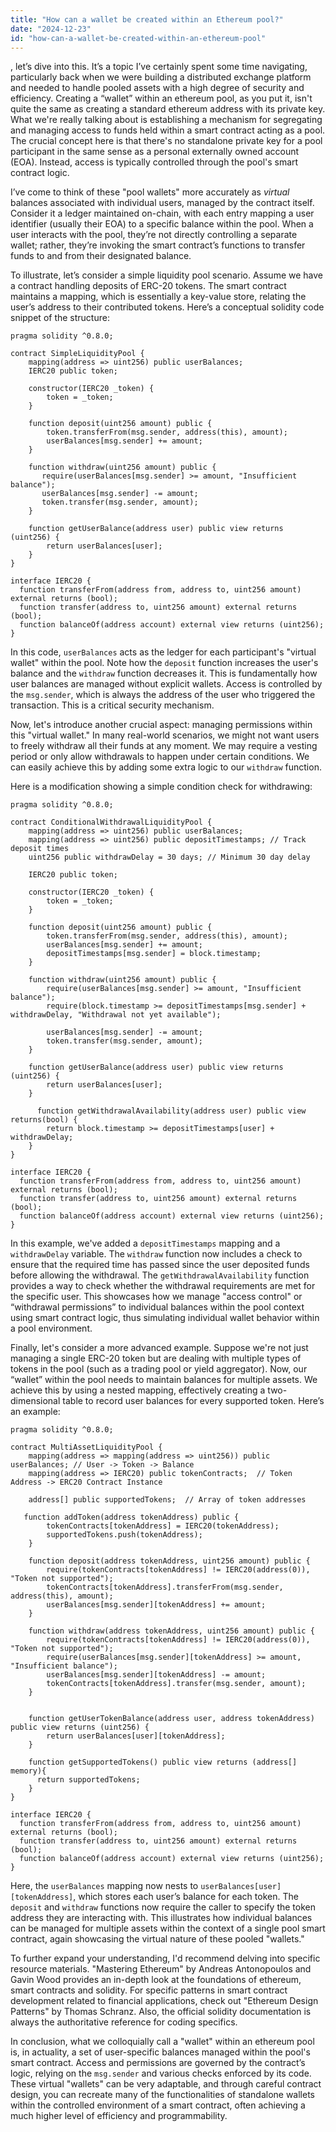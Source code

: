 ```yaml
---
title: "How can a wallet be created within an Ethereum pool?"
date: "2024-12-23"
id: "how-can-a-wallet-be-created-within-an-ethereum-pool"
---
```


, let’s dive into this. It’s a topic I’ve certainly spent some time navigating, particularly back when we were building a distributed exchange platform and needed to handle pooled assets with a high degree of security and efficiency. Creating a “wallet” within an ethereum pool, as you put it, isn't quite the same as creating a standard ethereum address with its private key. What we're really talking about is establishing a mechanism for segregating and managing access to funds held within a smart contract acting as a pool. The crucial concept here is that there's no standalone private key for a pool participant in the same sense as a personal externally owned account (EOA). Instead, access is typically controlled through the pool's smart contract logic.

I’ve come to think of these "pool wallets" more accurately as *virtual* balances associated with individual users, managed by the contract itself. Consider it a ledger maintained on-chain, with each entry mapping a user identifier (usually their EOA) to a specific balance within the pool. When a user interacts with the pool, they’re not directly controlling a separate wallet; rather, they’re invoking the smart contract’s functions to transfer funds to and from their designated balance.

To illustrate, let’s consider a simple liquidity pool scenario. Assume we have a contract handling deposits of ERC-20 tokens. The smart contract maintains a mapping, which is essentially a key-value store, relating the user’s address to their contributed tokens. Here’s a conceptual solidity code snippet of the structure:

```solidity
pragma solidity ^0.8.0;

contract SimpleLiquidityPool {
    mapping(address => uint256) public userBalances;
    IERC20 public token;

    constructor(IERC20 _token) {
        token = _token;
    }

    function deposit(uint256 amount) public {
        token.transferFrom(msg.sender, address(this), amount);
        userBalances[msg.sender] += amount;
    }

    function withdraw(uint256 amount) public {
       require(userBalances[msg.sender] >= amount, "Insufficient balance");
       userBalances[msg.sender] -= amount;
       token.transfer(msg.sender, amount);
    }

    function getUserBalance(address user) public view returns (uint256) {
        return userBalances[user];
    }
}

interface IERC20 {
  function transferFrom(address from, address to, uint256 amount) external returns (bool);
  function transfer(address to, uint256 amount) external returns (bool);
  function balanceOf(address account) external view returns (uint256);
}

```

In this code, `userBalances` acts as the ledger for each participant's "virtual wallet" within the pool. Note how the `deposit` function increases the user's balance and the `withdraw` function decreases it. This is fundamentally how user balances are managed without explicit wallets. Access is controlled by the `msg.sender`, which is always the address of the user who triggered the transaction. This is a critical security mechanism.

Now, let's introduce another crucial aspect: managing permissions within this "virtual wallet." In many real-world scenarios, we might not want users to freely withdraw all their funds at any moment. We may require a vesting period or only allow withdrawals to happen under certain conditions. We can easily achieve this by adding some extra logic to our `withdraw` function.

Here is a modification showing a simple condition check for withdrawing:

```solidity
pragma solidity ^0.8.0;

contract ConditionalWithdrawalLiquidityPool {
    mapping(address => uint256) public userBalances;
    mapping(address => uint256) public depositTimestamps; // Track deposit times
    uint256 public withdrawDelay = 30 days; // Minimum 30 day delay

    IERC20 public token;

    constructor(IERC20 _token) {
        token = _token;
    }

    function deposit(uint256 amount) public {
        token.transferFrom(msg.sender, address(this), amount);
        userBalances[msg.sender] += amount;
        depositTimestamps[msg.sender] = block.timestamp;
    }

    function withdraw(uint256 amount) public {
        require(userBalances[msg.sender] >= amount, "Insufficient balance");
        require(block.timestamp >= depositTimestamps[msg.sender] + withdrawDelay, "Withdrawal not yet available");

        userBalances[msg.sender] -= amount;
        token.transfer(msg.sender, amount);
    }

    function getUserBalance(address user) public view returns (uint256) {
        return userBalances[user];
    }

      function getWithdrawalAvailability(address user) public view returns(bool) {
        return block.timestamp >= depositTimestamps[user] + withdrawDelay;
    }
}

interface IERC20 {
  function transferFrom(address from, address to, uint256 amount) external returns (bool);
  function transfer(address to, uint256 amount) external returns (bool);
  function balanceOf(address account) external view returns (uint256);
}
```

In this example, we've added a `depositTimestamps` mapping and a `withdrawDelay` variable. The `withdraw` function now includes a check to ensure that the required time has passed since the user deposited funds before allowing the withdrawal. The `getWithdrawalAvailability` function provides a way to check whether the withdrawal requirements are met for the specific user. This showcases how we manage "access control" or “withdrawal permissions” to individual balances within the pool context using smart contract logic, thus simulating individual wallet behavior within a pool environment.

Finally, let's consider a more advanced example. Suppose we're not just managing a single ERC-20 token but are dealing with multiple types of tokens in the pool (such as a trading pool or yield aggregator). Now, our “wallet” within the pool needs to maintain balances for multiple assets. We achieve this by using a nested mapping, effectively creating a two-dimensional table to record user balances for every supported token. Here’s an example:

```solidity
pragma solidity ^0.8.0;

contract MultiAssetLiquidityPool {
    mapping(address => mapping(address => uint256)) public userBalances; // User -> Token -> Balance
    mapping(address => IERC20) public tokenContracts;  // Token Address -> ERC20 Contract Instance

    address[] public supportedTokens;  // Array of token addresses

   function addToken(address tokenAddress) public {
        tokenContracts[tokenAddress] = IERC20(tokenAddress);
        supportedTokens.push(tokenAddress);
    }

    function deposit(address tokenAddress, uint256 amount) public {
        require(tokenContracts[tokenAddress] != IERC20(address(0)), "Token not supported");
        tokenContracts[tokenAddress].transferFrom(msg.sender, address(this), amount);
        userBalances[msg.sender][tokenAddress] += amount;
    }

    function withdraw(address tokenAddress, uint256 amount) public {
        require(tokenContracts[tokenAddress] != IERC20(address(0)), "Token not supported");
        require(userBalances[msg.sender][tokenAddress] >= amount, "Insufficient balance");
        userBalances[msg.sender][tokenAddress] -= amount;
        tokenContracts[tokenAddress].transfer(msg.sender, amount);
    }


    function getUserTokenBalance(address user, address tokenAddress) public view returns (uint256) {
        return userBalances[user][tokenAddress];
    }

    function getSupportedTokens() public view returns (address[] memory){
      return supportedTokens;
    }
}

interface IERC20 {
  function transferFrom(address from, address to, uint256 amount) external returns (bool);
  function transfer(address to, uint256 amount) external returns (bool);
  function balanceOf(address account) external view returns (uint256);
}
```

Here, the `userBalances` mapping now nests to `userBalances[user][tokenAddress]`, which stores each user’s balance for each token. The `deposit` and `withdraw` functions now require the caller to specify the token address they are interacting with. This illustrates how individual balances can be managed for multiple assets within the context of a single pool smart contract, again showcasing the virtual nature of these pooled "wallets."

To further expand your understanding, I'd recommend delving into specific resource materials. "Mastering Ethereum" by Andreas Antonopoulos and Gavin Wood provides an in-depth look at the foundations of ethereum, smart contracts and solidity. For specific patterns in smart contract development related to financial applications, check out "Ethereum Design Patterns" by Thomas Schranz. Also, the official solidity documentation is always the authoritative reference for coding specifics.

In conclusion, what we colloquially call a "wallet" within an ethereum pool is, in actuality, a set of user-specific balances managed within the pool's smart contract. Access and permissions are governed by the contract’s logic, relying on the `msg.sender` and various checks enforced by its code. These virtual "wallets" can be very adaptable, and through careful contract design, you can recreate many of the functionalities of standalone wallets within the controlled environment of a smart contract, often achieving a much higher level of efficiency and programmability.
